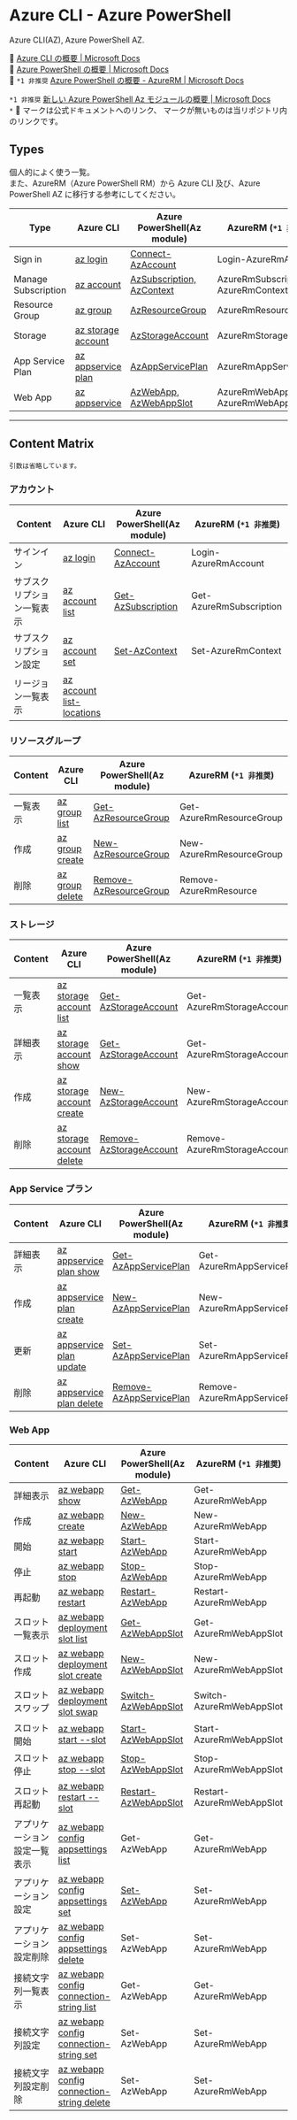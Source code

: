 # Azure CLI - Azure PowerShell

Azure CLI(AZ), Azure PowerShell AZ.  

:link: [Azure CLI の概要 | Microsoft Docs](https://docs.microsoft.com/ja-jp/cli/azure/)  
:link: [Azure PowerShell の概要 | Microsoft Docs](https://docs.microsoft.com/ja-jp/powershell/azure)  
:link: ``*1 非推奨`` [Azure PowerShell の概要 - AzureRM | Microsoft Docs](https://docs.microsoft.com/ja-jp/powershell/azure/azurerm/overview)  


``*1 非推奨`` [新しい Azure PowerShell Az モジュールの概要 | Microsoft Docs](https://docs.microsoft.com/ja-jp/powershell/azure/new-azureps-module-az?view=azps-4.6.1)  
``*`` :link: マークは公式ドキュメントへのリンク、 マークが無いものは当リポジトリ内のリンクです。  

## Types

個人的によく使う一覧。   
また、AzureRM（Azure PowerShell RM）から Azure CLI 及び、Azure PowerShell AZ に移行する参考にしてください。  

| Type                | Azure CLI                                   | Azure PowerShell(Az module)                           | AzureRM (``*1 非推奨``)
| --------------------| ------------------------------------------- | ----------------------------------------------------- | -----------------------------------
| Sign in             | [az login](login/az.md)                     | [Connect-AzAccount](login/az-powershell.md)           | Login-AzureRmAccount
| Manage Subscription | [az account](account/az.md)                 | [AzSubscription, AzContext](account/az-powershell.md) | AzureRmSubscription, AzureRmContext
| Resource Group      | [az group](group/az.md)                     | [AzResourceGroup](group/az-powershell.md)             | AzureRmResourceGroup
| Storage             | [az storage account](storage/az.md)         | [AzStorageAccount](storage/az-powershell.md)          | AzureRmStorageAccount 
| App Service Plan    | [az appservice plan](appservice-plan/az.md) | [AzAppServicePlan](appservice-plan/az-powershell.md)  | AzureRmAppServicePlan
| Web App             | [az appservice](webapp/az.md)               | [AzWebApp, AzWebAppSlot](webapp/az-powershell.md)     | AzureRmWebApp, AzureRmWebAppSlot

---

## Content Matrix

``引数は省略しています。``  


### アカウント

| Content                   | Azure CLI                                       | Azure PowerShell(Az module)                                       | AzureRM (``*1 非推奨``)
| --------------------------| ----------------------------------------------- | ----------------------------------------------------------------- | -----------------------------------
| サインイン                | [az login](login/az.md#az-login)                 | [Connect-AzAccount](login/az-powershell.md#Connect-AzAccount)     | Login-AzureRmAccount
| サブスクリプション一覧表示 | [az account list](account/az.md#az-account-list) | [Get-AzSubscription](account/az-powershell.md#Get-AzSubscription) | Get-AzureRmSubscription
| サブスクリプション設定     | [az account set](account/az.md#az-account-set)   | [Set-AzContext](account/az-powershell.md#Set-AzContext)           | Set-AzureRmContext
| リージョン一覧表示         | [az account list-locations](account/az.md#az-account-list-locations) | | 


### リソースグループ

| Content                   | Azure CLI                                       | Azure PowerShell(Az module)                                       | AzureRM (``*1 非推奨``)
| --------------------------| ----------------------------------------------- | ----------------------------------------------------------------- | -----------------------------------
| 一覧表示   | [az group list](group/az.md#az-group-list)       | [Get-AzResourceGroup](group/az-powershell.md#Get-AzResourceGroup) | Get-AzureRmResourceGroup
| 作成       | [az group create](group/az.md#az-group-create)   | [New-AzResourceGroup](group/az-powershell.md#New-AzResourceGroup) | New-AzureRmResourceGroup
| 削除       | [az group delete](group/az.md#az-group-delete)   | [Remove-AzResourceGroup](group/az-powershell.md#Remove-AzResourceGroup) | Remove-AzureRmResource

### ストレージ

| Content                   | Azure CLI                                       | Azure PowerShell(Az module)                                       | AzureRM (``*1 非推奨``)
| --------------------------| ----------------------------------------------- | ----------------------------------------------------------------- | -----------------------------------
| 一覧表示 | [az storage account list](storage/az.md#az-storage-account-list) | [Get-AzStorageAccount](storage/az-powershell.md#Get-AzStorageAccount) | Get-AzureRmStorageAccount
| 詳細表示 | [az storage account show](storage/az.md#az-storage-account-show) | [Get-AzStorageAccount](storage/az-powershell.md#Get-AzStorageAccount) | Get-AzureRmStorageAccount
| 作成 | [az storage account create](storage/az.md#az-storage-account-create) | [New-AzStorageAccount](storage/az-powershell.md#New-AzStorageAccount) | New-AzureRmStorageAccount
| 削除 | [az storage account delete](storage/az.md#az-storage-account-delete) | [Remove-AzStorageAccount](storage/az-powershell.md#Remove-AzStorageAccount) | Remove-AzureRmStorageAccount


### App Service プラン

| Content                   | Azure CLI                                       | Azure PowerShell(Az module)                                       | AzureRM (``*1 非推奨``)
| --------------------------| ----------------------------------------------- | ----------------------------------------------------------------- | -----------------------------------
| 詳細表示 | [az appservice plan show](appservice-plan/az.md#az-appservice-plan-show) | [Get-AzAppServicePlan](appservice-plan/az-powershell.md#Get-AzAppServicePlan) | Get-AzureRmAppServicePlan
| 作成 | [az appservice plan create](appservice-plan/az.md#az-appservice-plan-create) | [New-AzAppServicePlan](appservice-plan/az-powershell.md#New-AzAppServicePlan) | New-AzureRmAppServicePlan
| 更新 | [az appservice plan update](appservice-plan/az.md#az-appservice-plan-update) | [Set-AzAppServicePlan](appservice-plan/az-powershell.md#Set-AzAppServicePlan) | Set-AzureRmAppServicePlan
| 削除 | [az appservice plan delete](appservice-plan/az.md#az-appservice-plan-delete) | [Remove-AzAppServicePlan](appservice-plan/az-powershell.md#Remove-AzAppServicePlan) | Remove-AzureRmAppServicePlan

### Web App

| Content                   | Azure CLI                                       | Azure PowerShell(Az module)                                       | AzureRM (``*1 非推奨``)
| --------------------------| ----------------------------------------------- | ----------------------------------------------------------------- | -----------------------------------
| 詳細表示 | [az webapp show](webapp/az.md#az-webapp-show) | [Get-AzWebApp](webapp/az-powershell.md#Get-AzWebAp) | Get-AzureRmWebApp
| 作成 | [az webapp create](webapp/az.md#az-webapp-create) | [New-AzWebApp](webapp/az-powershell.md#Get-AzWebAp#New-AzWebApp) | New-AzureRmWebApp
| 開始 | [az webapp start](webapp/az.md#az-webapp-start) | [Start-AzWebApp](webapp/az-powershell.md#Start-AzWebApp) | Start-AzureRmWebApp
| 停止 | [az webapp stop](webapp/az.md#az-webapp-stop) | [Stop-AzWebApp](webapp/az-powershell.md#Stop-AzWebApp) | Stop-AzureRmWebApp
| 再起動 | [az webapp restart](webapp/az.md#az-webapp-restart) | [Restart-AzWebApp](webapp/az-powershell.md#Restart-AzWebApp) | Restart-AzureRmWebApp
| スロット一覧表示 | [az webapp deployment slot list](webapp/az.md#az-webapp-deployment-slot-list) | [Get-AzWebAppSlot](webapp/az-powershell.md#Get-AzWebAppSlot) | Get-AzureRmWebAppSlot
| スロット作成 | [az webapp deployment slot create](webapp/az.md#az-webapp-deployment-slot-create) | [New-AzWebAppSlot](webapp/az-powershell.md#New-AzWebAppSlot) | New-AzureRmWebAppSlot
| スロットスワップ | [az webapp deployment slot swap](webapp/az.md#az-webapp-deployment-slot-swap) | [Switch-AzWebAppSlot](webapp/az-powershell.md#Switch-AzWebAppSlot) | Switch-AzureRmWebAppSlot
| スロット開始 | [az webapp start --slot](webapp/az.md#az-webapp-start) | [Start-AzWebAppSlot](webapp/az-powershell.md#Start-AzWebAppSlot) | Start-AzureRmWebAppSlot
| スロット停止 | [az webapp stop --slot](webapp/az.md#az-webapp-stop) | [Stop-AzWebAppSlot](webapp/az-powershell.md#Stop-AzWebAppSlot) | Stop-AzureRmWebAppSlot
| スロット再起動 | [az webapp restart --slot](webapp/az.md#az-webapp-restart) | [Restart-AzWebAppSlot](webapp/az-powershell.md#Restart-AzWebAppSlot) | Restart-AzureRmWebAppSlot
| アプリケーション設定一覧表示 | [az webapp config appsettings list](webapp/az.md#az-webapp-config-appsettings-list) | Get-AzWebApp | Get-AzureRmWebApp
| アプリケーション設定 | [az webapp config appsettings set](webapp/az.md#az-webapp-config-appsettings-set) | [Set-AzWebApp](webapp/az-powershell.md#Set-AzWebApp) | Set-AzureRmWebApp
| アプリケーション設定削除 | [az webapp config appsettings delete](webapp/az.md#az-webapp-config-appsettings-delete) | Set-AzWebApp | Set-AzureRmWebApp
| 接続文字列一覧表示 | [az webapp config connection-string list](webapp/az.md#az-webapp-config-connection-string-list) | Get-AzWebApp | Get-AzureRmWebApp
| 接続文字列設定 | [az webapp config connection-string set](webapp/az.md#az-webapp-config-connection-string-set) | Set-AzWebApp | Set-AzureRmWebApp
| 接続文字列設定削除 | [az webapp config connection-string delete](webapp/az.md#az-webapp-config-connection-string-delete) | Set-AzWebApp | Set-AzureRmWebApp


















　  
　  
　  
　  
　  
　  

* * *

###### :copyright: 商標について

<sup>当ドキュメントに記載されている会社名、システム名、製品名は一般に各社の登録商標または商標です。</sup>  
<sup>なお、本文および図表中では、「™」、「®」は明記しておりません。</sup>  

###### 免責事項  
<sup>当ドキュメント上の掲載内容については細心の注意を払っていますが、その情報に関する信頼性、正確性、完全性について保証するものではありません。</sup>  
<sup>掲載された内容の誤り、および掲載された情報に基づいて行われたことによって生じた直接的、また間接的トラブル、損失、損害については、筆者は一切の責任を負いません。</sup>  
<sup>また当ドキュメント、およびドキュメントに含まれる情報、コンテンツは、通知なしに随時変更されます。</sup>  